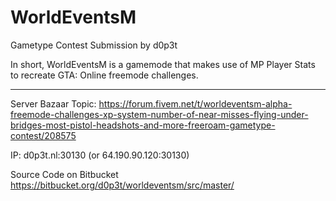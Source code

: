 # WorldEventsM
Gametype Contest Submission by d0p3t

In short, WorldEventsM is a gamemode that makes use of MP Player Stats to recreate GTA: Online freemode challenges.

---

Server Bazaar Topic: https://forum.fivem.net/t/worldeventsm-alpha-freemode-challenges-xp-system-number-of-near-misses-flying-under-bridges-most-pistol-headshots-and-more-freeroam-gametype-contest/208575

IP: d0p3t.nl:30130 (or 64.190.90.120:30130)

Source Code on Bitbucket https://bitbucket.org/d0p3t/worldeventsm/src/master/
